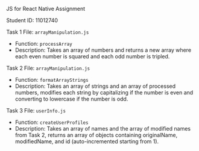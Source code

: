 JS for React Native Assignment

Student ID: 11012740

 Task 1
File: `arrayManipulation.js`
- Function: `processArray`
- Description: Takes an array of numbers and returns a new array where each even number is squared and each odd number is tripled.

Task 2
File: `arrayManipulation.js`
- Function: `formatArrayStrings`
- Description: Takes an array of strings and an array of processed numbers, modifies each string by capitalizing if the number is even and converting to lowercase if the number is odd.

 Task 3
File: `userInfo.js`
- Function: `createUserProfiles`
- Description: Takes an array of names and the array of modified names from Task 2, returns an array of objects containing originalName, modifiedName, and id (auto-incremented starting from 1).


